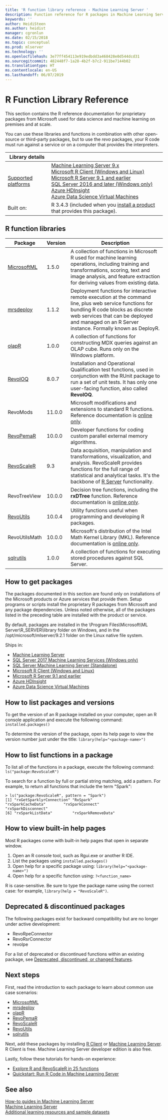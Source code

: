 ```yaml
---
title: 'R function library reference - Machine Learning Server '
description: Function reference for R packages in Machine Learning Server, including MicrosoftML, mrsdeploy, RevoScaleR, RevoPemaR, and others.
keywords: ''
author: HeidiSteen
ms.author: heidist
manager: cgronlun
ms.date: 02/15/2018
ms.topic: conceptual
ms.prod: mlserver
ms.technology: ''
ms.openlocfilehash: 3e77ff454113e919edbdd3a468428e0d544dcd31
ms.sourcegitcommit: 482448f7-1a28-4b2f-b7c2-911be7144b02
ms.translationtype: HT
ms.contentlocale: en-US
ms.lasthandoff: 06/07/2019
---
```

# <a name="r-function-library-reference"></a>R Function Library Reference

This section contains the R reference documentation for proprietary packages from Microsoft used for data science and machine learning on premises and at scale.  

You can use these libraries and functions in combination with other open-source or third-party packages, but to use the *revo* packages, your R code must run against a service or on a computer that provides the interpreters.

| Library details | |
|--------|-|
| [Supported platforms](../install/r-server-install-supported-platforms.md) | [Machine Learning Server 9.x](../what-is-machine-learning-server.md) </br>[Microsoft R Client (Windows and Linux)](../r-client/what-is-microsoft-r-client.md) <br/>[Microsoft R Server 9.1 and earlier](../what-is-microsoft-r-server.md)   <br/>[SQL Server 2016 and later (Windows only)](https://docs.microsoft.com/sql/advanced-analytics/getting-started-with-machine-learning-services)   <br/> [Azure HDInsight](https://docs.microsoft.com/azure/hdinsight/hdinsight-hadoop-r-server-get-started) <br/>[Azure Data Science Virtual Machines](https://docs.microsoft.com/azure/machine-learning/machine-learning-data-science-provision-vm) |
| Built on: | R 3.4.3 (included when you [install a product](#how-to-install) that provides this package). |

## <a name="r-function-libraries"></a>R function libraries

|Package | Version | Description |
|--------|---------|-------------|
|[MicrosoftML](microsoftml/microsoftml-package.md) | 1.5.0  | A collection of functions in Microsoft R used for machine learning operations, including training and transformations, scoring, text and image analysis, and feature extraction for deriving values from existing data.|
|[mrsdeploy](mrsdeploy/mrsdeploy-package.md) | 1.1.2 | Deployment functions for interactive remote execution at the command line, plus web service functions for bundling R code blocks as discrete web services that can be deployed and managed on an R Server instance. Formally known as DeployR. |
|[olapR](olapr/olapr.md) | 1.0.0 | A collection of functions for constructing MDX queries against an OLAP cube. Runs only on the Windows platform.|
|[RevoIOQ](revoioq.md) | 8.0.7 | Installation and Operational Qualification test functions, used in conjunction with the RUnit package to run a set of unit tests. It has only one user-facing function, also called **RevoIOQ**.|
|RevoMods | 11.0.0 | Microsoft modifications and extensions to standard R functions. Reference documentation is [online only](#view-online-help).  |
|[RevoPemaR](revopemar/pemar.md) | 10.0.0 | Developer functions for coding custom parallel external memory algorithms. |
|[RevoScaleR](revoscaler/revoscaler.md) | 9.3 | Data acquisition, manipulation and transformations, visualization, and analysis. RevoScaleR provides functions for the full range of statistical and analytical tasks. It's the backbone of [R Server](../what-is-microsoft-r-server.md) functionality. |
|RevoTreeView | 10.0.0 | Decision tree functions, including the **rxDTree** function. Reference documentation is [online only](#view-online-help). |
|[RevoUtils](revoutils/revoutils.md) | 10.0.4 | Utility functions useful when programming and developing R packages.|
|RevoUtilsMath | 10.0.0 | Microsoft's distribution of the Intel Math Kernel Library (MKL). Reference documentation is [online only](#view-online-help). |
|[sqlrutils](sqlrutils/sqlrutils.md) | 1.0.0 | A collection of functions for executing stored procedures against SQL Server.|

<a name="how-to-install"></a>

## <a name="how-to-get-packages"></a>How to get packages

The packages documented in this section are found only on installations of the Microsoft products or Azure services that provide them. Setup programs or scripts install the proprietary R packages from Microsoft and any package dependencies. Unless noted otherwise, all of the packages listed in the preceding table are installed with the product or service.

By default, packages are installed in the \Program Files\Microsoft\ML Server\R_SERVER\library folder on Windows, and in the /opt/microsoft/mlserver/9.2.1 folder on the Linux native file system.

Ships in:
+  [Machine Learning Server](../what-is-machine-learning-server.md) 
+  [SQL Server 2017 Machine Learning Services (Windows only)](https://docs.microsoft.com/sql/advanced-analytics/python/sql-server-python-services) 
+ [SQL Server Machine Learning Server (Standalone)](https://docs.microsoft.com/sql/advanced-analytics/r/r-server-standalone#whats-new-in-microsoft-machine-learning-server)
+ [Microsoft R Client (Windows and Linux)](../r-client/what-is-microsoft-r-client.md) 
+ [Microsoft R Server 9.1 and earlier](../what-is-microsoft-r-server.md)   
+ [Azure HDInsight](https://docs.microsoft.com/azure/hdinsight/hdinsight-hadoop-r-server-get-started)  
+ [Azure Data Science Virtual Machines](https://docs.microsoft.com/azure/machine-learning/machine-learning-data-science-provision-vm)  

## <a name="how-to-list-packages-and-versions"></a>How to list packages and versions

To get the version of an R package installed on your computer, open an R console application and execute the following command: `installed.packages()`

To determine the version of the package, open its help page to view the version number just under the title: `library(help="<package-name>")`

<a name="view-online-help"></a>

## <a name="how-to-list-functions-in-a-package"></a>How to list functions in a package

To list all of the functions in a package, execute the following command: `ls("package:RevoScaleR")`

To search for a function by full or partial string matching, add a pattern. For example, to return all functions that include the term "Spark":

```
> ls("package:RevoScaleR", pattern = "Spark")
[1] "rxGetSparklyrConnection" "RxSpark"                 "rxSparkCacheData"        "rxSparkConnect"          "rxSparkDisconnect"      
[6] "rxSparkListData"         "rxSparkRemoveData"      
```

## <a name="how-to-view-built-in-help-pages"></a>How to view built-in help pages

Most R packages come with built-in help pages that open in separate window.

1. Open an R console tool, such as Rgui.exe or another R IDE.
2. List the packages using `installed.packages()`
3. Open help for a specific package using: `library(help="<package-name>")`
4. Open help for a specific function using: `?<function_name>`

R is case-sensitive. Be sure to type the package name using the correct case: for example, `library(help = "RevoScaleR")`.

## <a name="deprecated--discontinued-packages"></a>Deprecated & discontinued packages

The following packages exist for backward compatibility but are no longer under active development:

* RevoRpeConnector
* RevoRsrConnector
* revolpe

For a list of deprecated or discontinued functions within an existing package, see [Deprecated, discontinued, or changed features](../resources-deprecated-features.md).

## <a name="next-steps"></a>Next steps

First, read the introduction to each package to learn about common use case scenarios:

+ [MicrosoftML](microsoftml/microsoftml-package.md) 
+ [mrsdeploy](mrsdeploy/mrsdeploy-package.md)   
+ [olapR](olapr/olapr.md)   
+ [RevoPemaR](revopemar/pemar.md)   
+ [RevoScaleR](revoscaler/revoscaler.md)  
+ [RevoUtils](revoutils/revoutils.md)   
+ [sqlrutils](sqlrutils/sqlrutils.md)   

Next, add these packages by installing [R Client](../r-client/what-is-microsoft-r-client.md) or [Machine Learning Server](../what-is-machine-learning-server.md). R Client is free. Machine Learning Server developer edition is also free.

Lastly, follow these tutorials for hands-on experience:

+ [Explore R and RevoScaleR in 25 functions](../r/tutorial-r-to-revoscaler.md)  
+ [Quickstart: Run R Code in Machine Learning Server](../r/quickstart-run-r-code.md)

## <a name="see-also"></a>See also

 [How-to guides in Machine Learning Server](../r/how-to-introduction.md)     
 [Machine Learning Server](../what-is-machine-learning-server.md)   
 [Additional learning resources and sample datasets](../resources-more.md)  
 
 
